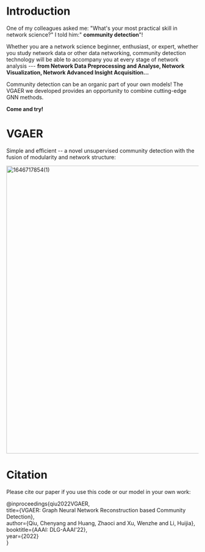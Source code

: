 # Introduction

One of my colleagues asked me: "What's your most practical skill in network science?" I told him:" **community detection**"! 

Whether you are a network science beginner, enthusiast, or expert, whether you study network data or other data networking, community detection technology will be able to accompany you at every stage of network analysis --- **from Network Data Preprocessing and Analyse, Network Visualization, Network Advanced Insight Acquisition...**

Community detection can be an organic part of your own models! The VGAER we developed provides an opportunity to combine cutting-edge GNN methods.

**Come and try!**


# VGAER

Simple and efficient -- a novel unsupervised community detection with the fusion of modularity and network structure:


<img width="754" alt="1646717854(1)" src="https://user-images.githubusercontent.com/42266769/157173553-aa740d4e-12d5-413f-86d9-91cadc7916dc.png">


# Citation

Please cite our paper if you use this code or our model in your own work:

@inproceedings{qiu2022VGAER,\
              title={VGAER: Graph Neural Network Reconstruction based Community
Detection},\
              author={Qiu, Chenyang and Huang, Zhaoci and Xu, Wenzhe and Li, Huijia},       
              booktitle={AAAI: DLG-AAAI'22},              
              year={2022}              
 }
